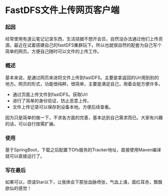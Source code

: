 # FastDFS文件上传网页客户端

### 起因

经常使用有道云笔记记录东西，生活拮据不想开会员，自然没办法通过他们上传资源。最近在试着搭建自己的fastDFS集群玩下。所以也就很自然的配套为自己写个简单的网页。方便自己随时可以文件的上传工作。

### 概述

基本来说，是通过网页来进将文件上传到fastDFS。主要是拿返回的Url用到别的地方。网页的形式，功能很纯粹，很简单，主要是满足自己，用着会挺方便许多。

- 通过页面上传文件到fastDFS。获取Url
- 进行了简单的身份验证，防止恶意上传。
- 文件上传记录可以保存到设备本地。方便后续查看。

因为只是简单的做一下，不求各方面的完善，基本达到自己需求而已。大家有兴趣的话，可以自行按需扩展。

### 使用
基于SpringBoot，下载之后配置下Dfs服务的Tracker地址，直接使用Maven编译就可以直接运行了。

### 写在最后
如果可以，烦请Star以下，让我体会下那张血脉喷张，气血上涌，面红耳赤，飘飘欲仙的感觉！